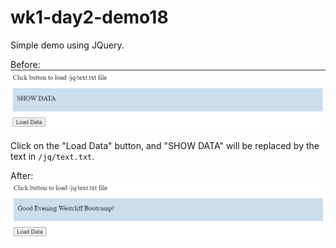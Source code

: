 # wk1-day2-demo18

Simple demo using JQuery.

Before:
!["screenshots/before.png"](screenshots/before.png)

Click on the "Load Data" button, and "SHOW DATA" will be replaced by the text in `/jq/text.txt`.

After:
!["screenshots/before.png"](screenshots/after.png)
